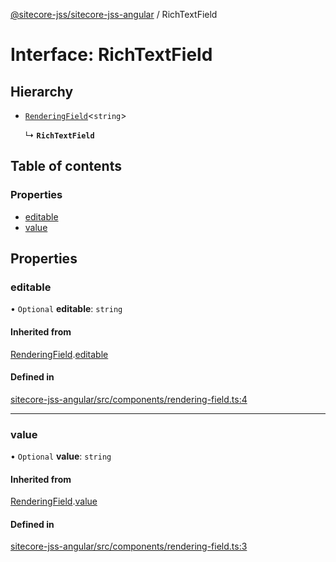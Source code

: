 [@sitecore-jss/sitecore-jss-angular](../README.md) / RichTextField

# Interface: RichTextField

## Hierarchy

- [`RenderingField`](RenderingField.md)<`string`\>

  ↳ **`RichTextField`**

## Table of contents

### Properties

- [editable](RichTextField.md#editable)
- [value](RichTextField.md#value)

## Properties

### editable

• `Optional` **editable**: `string`

#### Inherited from

[RenderingField](RenderingField.md).[editable](RenderingField.md#editable)

#### Defined in

[sitecore-jss-angular/src/components/rendering-field.ts:4](https://github.com/Sitecore/jss/blob/6cc41d30c/packages/sitecore-jss-angular/src/components/rendering-field.ts#L4)

___

### value

• `Optional` **value**: `string`

#### Inherited from

[RenderingField](RenderingField.md).[value](RenderingField.md#value)

#### Defined in

[sitecore-jss-angular/src/components/rendering-field.ts:3](https://github.com/Sitecore/jss/blob/6cc41d30c/packages/sitecore-jss-angular/src/components/rendering-field.ts#L3)
